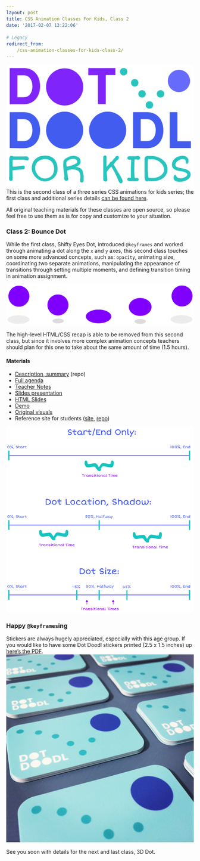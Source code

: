 ```yaml
---
layout: post
title: CSS Animation Classes For Kids, Class 2
date: '2017-02-07 13:22:06'

# Legacy
redirect_from:
    /css-animation-classes-for-kids-class-2/
---
```


![Dot Doodl logo](/content/2017/02/Screen-Shot-2017-01-20-at-7-23-38-PM.png)
This is the second class of a three series CSS animations for kids series; the first class and additional series details [can be found here](http://jonibologna.com/css-animation-classes-for-kids-class-1/).

All original teaching materials for these classes are open source, so please feel free to use them as is for copy and customize to your situation.

### Class 2: Bounce Dot
While the first class, Shifty Eyes Dot, introduced `@keyframes` and worked through animating a dot along the `x` and `y` axes, this second class touches on some more advanced concepts, such as: `opacity`, animating size, coordinating two separate animations, manipulating the appearance of transitions through setting multiple moments, and defining transition timing in animation assignment.  

![Bounce motion summary illustration](/content/2017/02/summary_2-01.png)

The high-level HTML/CSS recap is able to be removed from this second class, but since it involves more complex animation concepts teachers should plan for this one to take about the same amount of time (1.5 hours).

#### Materials

* [Description, summary](https://github.com/jonitrythall/dotdoodl-kid-classes) (repo)
* [Full agenda](https://docs.google.com/document/d/1MnEX15ES3zzLKcoE4lXyH_ut_bCCIyjVe8dwIOlp_yc/edit?usp=sharing)
* [Teacher Notes](https://docs.google.com/document/d/180tCBkWLGJw-M-oEj5G1MYPcWUlvnrTwniKlntMJkQc/edit)
* [Slides presentation](http://slides.com/jonibologna/intro-to-css-animation-2-kids#/)
* [HTML Slides](https://github.com/jonitrythall/dotdoodl-kid-classes/blob/master/class-two-slides.html)
* [Demo](http://codepen.io/jonitrythall/pen/xggROe)
* [Original visuals](https://github.com/jonitrythall/dotdoodl-kid-classes/tree/master/class2-original-visuals)
* Reference site for students ([site](http://www.dotdoodl.com/), [repo](https://github.com/jonitrythall/dotdoodl))

![Illustration showing animation timelines](/content/2017/02/unnamed.png)

### Happy `@keyframes`ing
Stickers are always hugely appreciated, especially with this age group. If you would like to have some Dot Doodl stickers printed (2.5 x 1.5 inches) up [here’s the PDF](https://github.com/jonitrythall/dotdoodl-kid-classes/blob/master/doodl-stickers.pdf).
![Dot Doodle stickers](/content/2017/02/IMG_5616.JPG)

See you soon with details for the next and last class, 3D Dot.

